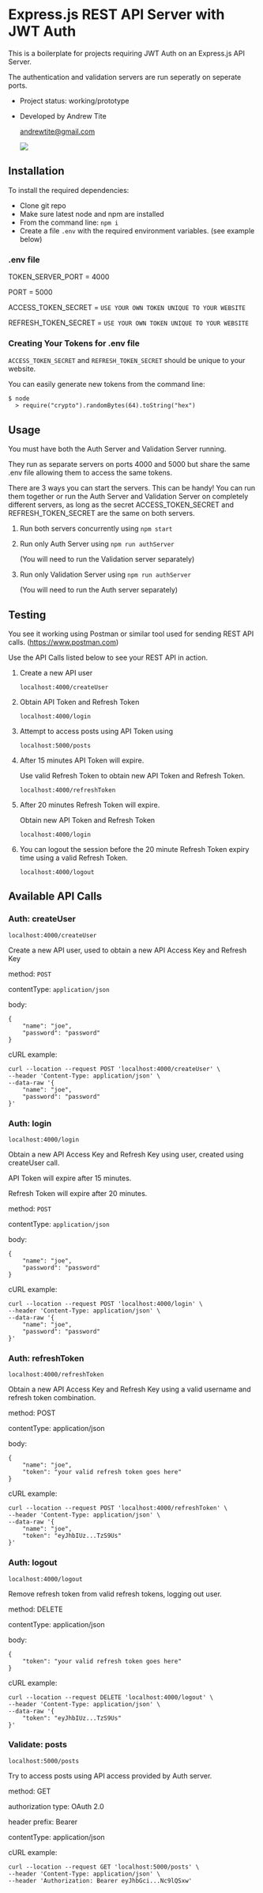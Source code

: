 # Express.js REST API Server with JWT Auth

This is a boilerplate for projects requiring JWT Auth on an Express.js API Server.

The authentication and validation servers are run seperatly on seperate ports.

* Project status: working/prototype
* Developed by Andrew Tite

  andrewtite@gmail.com

  [<img src="https://img.shields.io/badge/gmail-%23DD0031.svg?&style=for-the-badge&logo=gmail&logoColor=white"/>](mailto:andrewtite@gmail.com)


## Installation

To install the required dependencies:

* Clone git repo
* Make sure latest node and npm are installed
* From the command line: `npm i`
* Create a file `.env` with the required environment variables. (see example below)

### .env file
TOKEN_SERVER_PORT = 4000

PORT = 5000

ACCESS_TOKEN_SECRET = `USE YOUR OWN TOKEN UNIQUE TO YOUR WEBSITE`

REFRESH_TOKEN_SECRET = `USE YOUR OWN TOKEN UNIQUE TO YOUR WEBSITE`


### Creating Your Tokens for .env file
`ACCESS_TOKEN_SECRET` and `REFRESH_TOKEN_SECRET` should be unique to your website.

You can easily generate new tokens from the command line:
``` 
$ node
  > require("crypto").randomBytes(64).toString("hex")
```

## Usage

You must have both the Auth Server and Validation Server running.

They run as separate servers on ports 4000 and 5000 but share the same .env file allowing them to access the same tokens.

There are 3 ways you can start the servers.
This can be handy! You can run them together or run the Auth Server and Validation Server on completely different servers, 
as long as the secret ACCESS_TOKEN_SECRET and REFRESH_TOKEN_SECRET 
are the same on both servers.

1. Run both servers concurrently using `npm start`

2. Run only Auth Server using `npm run authServer`

   (You will need to run the Validation server separately)

3. Run only Validation Server using `npm run authServer`

   (You will need to run the Auth server separately)

## Testing

You see it working using Postman or similar tool used for sending REST API calls. (https://www.postman.com)

Use the API Calls listed below to see your REST API in action.

1. Create a new API user 

    `localhost:4000/createUser`

2. Obtain API Token and Refresh Token  

    `localhost:4000/login`

3. Attempt to access posts using API Token using 

    `localhost:5000/posts`

4. After 15 minutes API Token will expire.

    Use valid Refresh Token to obtain new API Token and Refresh Token.

   `localhost:4000/refreshToken`

4. After 20 minutes Refresh Token will expire.

    Obtain new API Token and Refresh Token

    `localhost:4000/login`


5. You can logout the session before the 20 minute Refresh Token expiry time using a valid Refresh Token.

   `localhost:4000/logout`
    
## Available API Calls

### Auth: createUser

`localhost:4000/createUser`

Create a new API user, used to obtain a new API Access Key and Refresh Key

method: `POST`

contentType: `application/json`

body:
```
{
    "name": "joe",
    "password": "password"
}
```

cURL example: 
```
curl --location --request POST 'localhost:4000/createUser' \
--header 'Content-Type: application/json' \
--data-raw '{
    "name": "joe",
    "password": "password"
}'
```

### Auth: login

`localhost:4000/login`

Obtain a new API Access Key and Refresh Key using user, created using createUser call.

API Token will expire after 15 minutes.

Refresh Token will expire after 20 minutes.

method: `POST`

contentType: `application/json`

body:
```
{
    "name": "joe",
    "password": "password"
}
```

cURL example:
```
curl --location --request POST 'localhost:4000/login' \
--header 'Content-Type: application/json' \
--data-raw '{
    "name": "joe",
    "password": "password"
}'
```

### Auth: refreshToken

`localhost:4000/refreshToken`

Obtain a new API Access Key and Refresh Key using a valid username and refresh token combination.

method: POST

contentType: application/json

body:
```
{
    "name": "joe",
    "token": "your valid refresh token goes here"
}
```

cURL example:
```
curl --location --request POST 'localhost:4000/refreshToken' \
--header 'Content-Type: application/json' \
--data-raw '{
    "name": "joe",
    "token": "eyJhbIUz...TzS9Us"
}'
```

### Auth: logout

`localhost:4000/logout`

Remove refresh token from valid refresh tokens, logging out user.

method: DELETE

contentType: application/json

body:
```
{
    "token": "your valid refresh token goes here"
}
```

cURL example:
```
curl --location --request DELETE 'localhost:4000/logout' \
--header 'Content-Type: application/json' \
--data-raw '{
    "token": "eyJhbIUz...TzS9Us"
}'
```

### Validate: posts

`localhost:5000/posts`

Try to access posts using API access provided by Auth server.

method: GET

authorization type: OAuth 2.0

header prefix: Bearer

contentType: application/json

cURL example: 
```
curl --location --request GET 'localhost:5000/posts' \
--header 'Content-Type: application/json' \
--header 'Authorization: Bearer eyJhbGci...Nc9lQSxw'
```